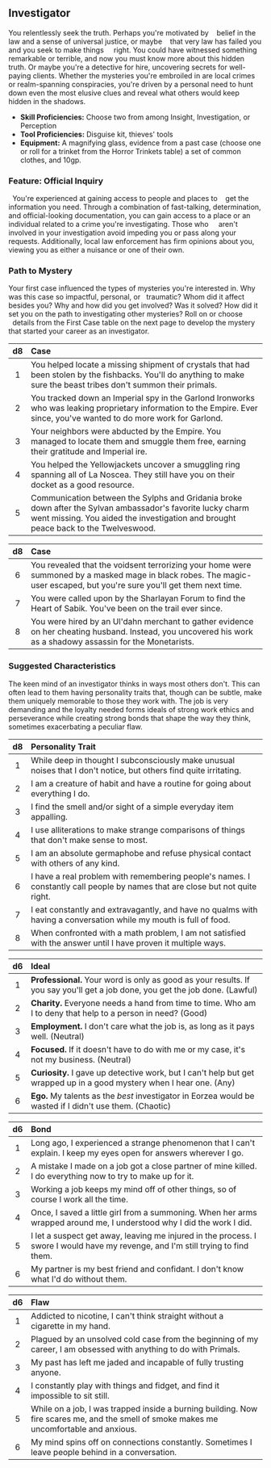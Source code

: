 ## Investigator
You relentlessly seek the truth. Perhaps you're motivated by &nbsp;&nbsp;&nbsp;belief in the law and a sense of universal justice, or maybe &nbsp;&nbsp;&nbsp;that very law has failed you and you seek to make things &nbsp;&nbsp;&nbsp;&nbsp;right. You could have witnessed something remarkable or terrible, and now you must know more about this hidden truth. Or maybe you're a detective for hire, uncovering secrets for well-paying clients. Whether the mysteries you're embroiled in are local crimes or realm-spanning conspiracies, you're driven by a personal need to hunt down even the most elusive clues and reveal what others would keep hidden in the shadows.

- **Skill Proficiencies:** Choose two from among Insight, Investigation, or Perception
- **Tool Proficiencies:** Disguise kit, thieves' tools
- **Equipment:** A magnifying glass, evidence from a past case (choose one or roll for a trinket from the Horror Trinkets table) a set of common clothes, and 10gp.

### Feature: Official Inquiry
&nbsp;&nbsp;You're experienced at gaining access to people and places to &nbsp;&nbsp;&nbsp;get the information you need. Through a combination of fast-talking, determination, and official-looking documentation, you can gain access to a place or an individual related to a crime you're investigating. Those who &nbsp;&nbsp;&nbsp;&nbsp;aren't involved in your investigation avoid impeding you or pass along your requests. Additionally, local law enforcement has firm opinions about you, viewing you as either a nuisance or one of their own.

### Path to Mystery
Your first case influenced the types of mysteries you're interested in. Why was this case so impactful, personal, or &nbsp;&nbsp;traumatic? Whom did it affect besides you? Why and how did you get involved? Was it solved? How did it set you on the path to investigating other mysteries? Roll on or choose &nbsp;&nbsp;details from the First Case table on the next page to develop the mystery that started your career as an investigator.

| d8  | Case |
|:----:|:-----------|
|  1  | You helped locate a missing shipment of crystals that had been stolen by the fishbacks. You'll do anything to make sure the beast tribes don't summon their primals. |
|  2  | You tracked down an Imperial spy in the Garlond Ironworks who was leaking proprietary information to the Empire. Ever since, you've wanted to do more work for Garlond. |
|  3  | Your neighbors were abducted by the Empire. You managed to locate them and smuggle them free, earning their gratitude and Imperial ire. |
|  4  | You helped the Yellowjackets uncover a smuggling ring spanning all of La Noscea. They still have you on their docket as a good resource. |
|  5  | Communication between the Sylphs and Gridania broke down after the Sylvan ambassador's favorite lucky charm went missing. You aided the investigation and brought peace back to the Twelveswood. |

| d8  | Case |
|:----:|:-----------|
|  6  |  You revealed that the voidsent terrorizing your home were summoned by a masked mage in black robes. The magic-user escaped, but you're sure you'll get them next time. |
|  7  | You were called upon by the Sharlayan Forum to find the Heart of Sabik. You've been on the trail ever since. |
|  8  | You were hired by an Ul'dahn merchant to gather evidence on her cheating husband. Instead, you uncovered his work as a shadowy assassin for the Monetarists. |

### Suggested Characteristics
The keen mind of an investigator thinks in ways most others don't. This can often lead to them having personality traits that, though can be subtle, make them uniquely memorable to those they work with. The job is very demanding and the loyalty needed forms ideals of strong work ethics and perseverance while creating strong bonds that shape the way they think, sometimes exacerbating a peculiar flaw.

| d8  | Personality Trait |
|:----:|:-----------|
|  1  | While deep in thought I subconsciously make unusual noises that I don't notice, but others find quite irritating.  |
|  2  | I am a creature of habit and have a routine for going about everything I do. |
|  3  | I find the smell and/or sight of a simple everyday item appalling. |
|  4  | I use alliterations to make strange comparisons of things that don't make sense to most.  |
|  5  | I am an absolute germaphobe and refuse physical contact with others of any kind.  |
|  6  | I have a real problem with remembering people's names. I constantly call people by names that are close but not quite right.  |
|  7  | I eat constantly and extravagantly, and have no qualms with having a conversation while my mouth is full of food. |
|  8  | When confronted with a math problem, I am not satisfied with the answer until I have proven it multiple ways.  |

| d6  | Ideal |
|:----:|:-----------|
|  1  | **Professional.** Your word is only as good as your results. If you say you'll get a job done, you get the job done. (Lawful) |
|  2  | **Charity.** Everyone needs a hand from time to time. Who am I to deny that help to a person in need? (Good) |
|  3  | **Employment.** I don't care what the job is, as long as it pays well. (Neutral) |
|  4  | **Focused.** If it doesn't have to do with me or my case, it's not my business. (Neutral) |
|  5  | **Curiosity.** I gave up detective work, but I can't help but get wrapped up in a good mystery when I hear one. (Any) |
|  6  | **Ego.** My talents as the *best* investigator in Eorzea would be wasted if I didn't use them. (Chaotic) |

| d6  | Bond |
|:----:|:-----------|
|  1  | Long ago, I experienced a strange phenomenon that I can't explain. I keep my eyes open for answers wherever I go. |
|  2  | A mistake I made on a job got a close partner of mine killed. I do everything now to try to make up for it. |
|  3  | Working a job keeps my mind off of other things, so of course I work all the time. |
|  4  | Once, I saved a little girl from a summoning. When her arms wrapped around me, I understood why I did the work I did. |
|  5  | I let a suspect get away, leaving me injured in the process. I swore I would have my revenge, and I'm still trying to find them. |
|  6  | My partner is my best friend and confidant. I don't know what I'd do without them. |

| d6  | Flaw |
|:----:|:-----------|
|  1  | Addicted to nicotine, I can't think straight without a cigarette in my hand. |
|  2  | Plagued by an unsolved cold case from the beginning of my career, I am obsessed with anything to do with Primals. |
|  3  | My past has left me jaded and incapable of fully trusting anyone. |
|  4  | I constantly play with things and fidget, and find it impossible to sit still. |
|  5  | While on a job, I was trapped inside a burning building. Now fire scares me, and the smell of smoke makes me uncomfortable and anxious. |
|  6  | My mind spins off on connections constantly. Sometimes I leave people behind in a conversation. |